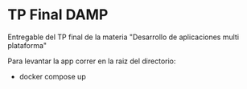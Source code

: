 # TP Final DAMP

Entregable del TP final de la materia "Desarrollo de aplicaciones multi plataforma"

Para levantar la app correr en la raiz del directorio:
* docker compose up
